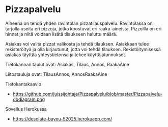 # Pizzapalvelu

Aiheena on tehdä yhden ravintolan pizzatilauspalvelu. Ravintolassa on tarjolla useita eri pizzoja, jotka koostuvat eri raaka-aineista. Pizzoilla on eri hinnat ja niitä voidaan lisätä tilaukseen haluttu määrä.

Asiakas voi valita pizzat valikosta ja tehdä tilauksen. Asiakkaan tulee rekisteröityä ja olla kirjautunut, jotta voi tehdä tilauksen. Rekistöitymisessä asiakas täyttää yhteystietonsa ja tekee käyttäjätunnukset. 

Tietokannan taulut ovat: Asiakas, Tilaus, Annos, RaakaAine

Liitostauluja ovat: TilausAnnos, AnnosRaakaAine


 
Tietokantakaavio
- https://github.com/juissijohtaja/Pizzapalvelu/blob/master/Pizzapalvelu-dbdiagram.png

Sovellus Herokussa
- https://desolate-bayou-52025.herokuapp.com/
